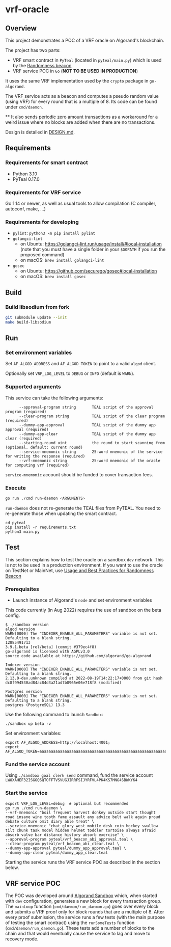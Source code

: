 # vrf-oracle

## Overview

This project demonstrates a POC of a VRF oracle on Algorand's blockchain.

The project has two parts:
* VRF smart contract in `PyTeal` (located in `pyteal/main.py`) which is used by the [Randomness beacon](https://www.algorand.foundation/news/randomness-has-arrived)
* VRF service POC in `Go` (**NOT TO BE USED IN PRODUCTION**)

It uses the same VRF implementation used by the `crypto` package in `go-algorand`.

The VRF service acts as a beacon and computes a pseudo random value (using VRF) for every round that is a multiple of 8. Its code can be found under `cmd/daemon`.

** It also sends periodic zero amount transactions as a workaround for a weird issue where no blocks are added when there are no transactions.

Design is detailed in [DESIGN.md](./DESIGN.md).

## Requirements

### Requirements for smart contract

* Python 3.10
* PyTeal 0.17.0

### Requirements for VRF service

Go 1.14 or newer, as well as usual tools to allow compilation (C compiler, autoconf, make, ...)

### Requirements for developing

- `pylint`: `python3 -m pip install pylint`
- `golangci-lint`
    - on Ubuntu: https://golangci-lint.run/usage/install/#local-installation
      (note that you must have a single folder in your `$GOPATH` if you run the proposed command)
    - on macOS: `brew install golangci-lint`
- `gosec`
    - on Ubuntu: https://github.com/securego/gosec#local-installation
    - on macOS: `brew install gosec`


## Build

### Build libsodium from fork

```sh
git submodule update --init
make build-libsodium
```

## Run

### Set environment variables

Set `AF_ALGOD_ADDRESS` and `AF_ALGOD_TOKEN` to point to a valid `algod` client.

Optionally set `VRF_LOG_LEVEL` to `DEBUG` or `INFO` (default is `WARN`).


### Supported arguments

This service can take the following arguments:
```
      --approval-program string       TEAL script of the approval program (required)
      --clear-program string          TEAL script of the clear program (required)
      --dummy-app-approval            TEAL script of the dummy app approval (required)
      --dummy-app-clear               TEAL script of the dummy app clear (required)
      --starting-round uint           the round to start scanning from (optional. default: current round)
      --service-mnemonic string       25-word mnemonic of the service for writing the response (required)
      --vrf-mnemonic string           25-word mnemonic of the oracle for computing vrf (required)
```

`service-mnemonic` account should be funded to cover transaction fees.

### Execute

```sh
go run ./cmd run-daemon <ARGUMENTS>
```

`run-daemon` does not re-generate the TEAL files from PyTEAL.
You need to re-generate those when updating the smart contract.

```
cd pyteal
pip install -r requirements.txt
python3 main.py
```

## Test

This section explains how to test the oracle on a sandbox `dev` network.
This is not to be used in a production environment.
If you want to use the oracle on TestNet or MainNet, use [Usage and Best Practices for Randomness Beacon](https://developer.algorand.org/articles/usage-and-best-practices-for-randomness-beacon/)

### Prerequisites

- Launch instance of Algorand's `node` and set environment variables

This code currently (in Aug 2022) requires the use of sandbox on the beta config.

```shell
$ ./sandbox version
algod version
WARN[0000] The "INDEXER_ENABLE_ALL_PARAMETERS" variable is not set. Defaulting to a blank string.
12885491713
3.9.1.beta [rel/beta] (commit #379ec4f8)
go-algorand is licensed with AGPLv3.0
source code available at https://github.com/algorand/go-algorand

Indexer version
WARN[0000] The "INDEXER_ENABLE_ALL_PARAMETERS" variable is not set. Defaulting to a blank string.
2.13.0-dev.unknown compiled at 2022-08-19T14:22:17+0000 from git hash dc8f994530ad84ac84d3a21ad7b8965e06e718f8 (modified)

Postgres version
WARN[0000] The "INDEXER_ENABLE_ALL_PARAMETERS" variable is not set. Defaulting to a blank string.
postgres (PostgreSQL) 13.3
```

Use the following command to launch `Sandbox`:
```shell
./sandbox up beta -v
```

Set environment variables:
```shell
export AF_ALGOD_ADDRESS=http://localhost:4001;
export AF_ALGOD_TOKEN=aaaaaaaaaaaaaaaaaaaaaaaaaaaaaaaaaaaaaaaaaaaaaaaaaaaaaaaaaaaaaaaa;
```

### Fund the service account

Using `./sandbox goal clerk send` command, fund the service account `LWOXAHEF32ISGGQSQTOFFTVSVUGJIRRFSIJYRFVL4PK4KS7MNG4SBWKYK4`

### Start the service

```shell
export VRF_LOG_LEVEL=debug  # optional but recommended
go run ./cmd run-daemon \
--vrf-mnemonic "boil frequent harvest donkey outside start thought road insane wine tooth fame assault any advice belt walk again proud debate culture omit diary able treat" \
--service-mnemonic "chat glory west mobile desk coin hockey swallow tilt chunk task model hidden helmet toddler tortoise always afraid absorb valve bar distance history absorb exercise" \
--approval-program pyteal/vrf_beacon_abi_approval.teal \
--clear-program pyteal/vrf_beacon_abi_clear.teal \
--dummy-app-approval pyteal/dummy_app_approval.teal \
--dummy-app-clear pyteal/dummy_app_clear.teal
```

Starting the service runs the VRF service POC as described in the section below.

## VRF service POC

The POC was developed around [Algorand Sandbox](https://github.com/algorand/sandbox) which, when started with `dev`
configuration, generates a new block for every transaction group. The `mainLoop` function (`cmd/daemon/run_daemon.go`)
goes over every block and submits a VRF proof only for block rounds that are a multiple of 8. After every proof
submission, the service runs a few tests (with the main purpose of testing the smart contract) using the `runSomeTests`
function (`cmd/daemon/run_daemon.go`). These tests add a number of blocks to the chain and that would eventually cause
the service to lag and move to recovery mode.
